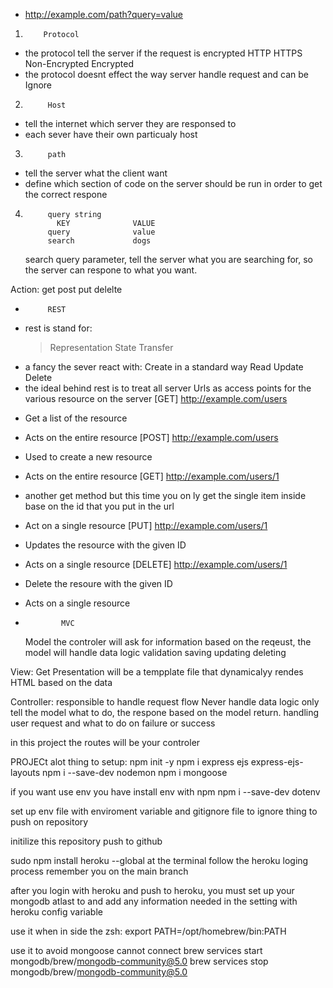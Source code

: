 - http://example.com/path?query=value

1.         Protocol

- the protocol tell the server if the request is encrypted
  HTTP HTTPS  
   Non-Encrypted Encrypted
- the protocol doesnt effect the way server handle request and can be Ignore

2.          Host

- tell the internet which server they are responsed to
- each sever have their own particualy host

3.          path

- tell the server what the client want
- define which section of code on the server should be run in order to get the correct respone

4.          query string
              KEY              VALUE
            query              value
            search             dogs
    search query parameter, tell the server what you are searching for, so the server can respone to what you want.

Action:
get post put delelte

-          REST

* rest is stand for:
  > Representation
  > State
  > Transfer
* a fancy the sever react with: Create in a standard way
  Read
  Update
  Delete
* the ideal behind rest is to treat all server Urls as access points for the various resource on the server
  [GET] http://example.com/users

- Get a list of the resource
- Acts on the entire resource
  [POST] http://example.com/users
- Used to create a new resource
- Acts on the entire resource
  [GET] http://example.com/users/1
- another get method but this time you on ly get the single item inside base on the id that you put in the url
- Act on a single resource
  [PUT] http://example.com/users/1
- Updates the resource with the given ID
- Acts on a single resource
  [DELETE] http://example.com/users/1
- Delete the resoure with the given ID
- Acts on a single resource

-             MVC
  Model
  the controler will ask for information based on the reqeust,
  the model will handle data logic
  validation
  saving
  updating
  deleting

View:
Get Presentation
will be a tempplate file that dynamicalyy rendes HTML based on the data

Controller:
responsible to handle request flow
Never handle data logic
only tell the model what to do, the respone based on the model return.
handling user request and what to do on failure or success

in this project the routes will be your controler


PROJECt
alot thing to setup:
npm init -y
npm i express ejs express-ejs-layouts
npm i --save-dev nodemon 
npm i mongoose

if you want use env you have install env with npm
npm i --save-dev dotenv

set up env file with enviroment variable
and gitignore file to ignore thing to push on repository

initilize this repository 
push to github 



sudo npm install heroku --global at the terminal
follow the heroku loging process 
remember you on the main branch

after you login with heroku and push to heroku, you must set up your mongodb atlast to and add any information needed in the setting with heroku config variable 




use it when in side the zsh:
export PATH=/opt/homebrew/bin:PATH 

use it to avoid mongoose cannot connect
brew services start mongodb/brew/mongodb-community@5.0
brew services stop mongodb/brew/mongodb-community@5.0